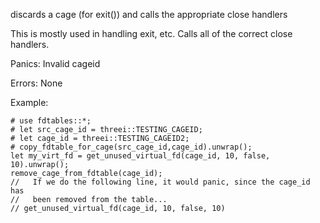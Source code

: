 discards a cage (for exit()) and calls the appropriate close handlers

This is mostly used in handling exit, etc.  Calls all of the correct close
handlers.

Panics:
    Invalid cageid

Errors:
    None

Example:
```
# use fdtables::*;
# let src_cage_id = threei::TESTING_CAGEID;
# let cage_id = threei::TESTING_CAGEID2;
# copy_fdtable_for_cage(src_cage_id,cage_id).unwrap();
let my_virt_fd = get_unused_virtual_fd(cage_id, 10, false, 10).unwrap();
remove_cage_from_fdtable(cage_id);
//   If we do the following line, it would panic, since the cage_id has 
//   been removed from the table...
// get_unused_virtual_fd(cage_id, 10, false, 10)
```
